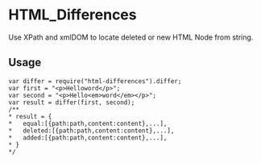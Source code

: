 # HTML_Differences
Use XPath and xmlDOM to locate deleted or new HTML Node from string.

## Usage
    var differ = require("html-differences").differ;
    var first = "<p>Helloword</p>";
    var second = "<p>Hello<em>word</em></p>";
    var result = differ(first, second);
    /**
    * result = {
    *	equal:[{path:path,content:content},...],
    *	deleted:[{path:path,content:content},...],
    *	added:[{path:path,content:content},...],
    * }
    */
